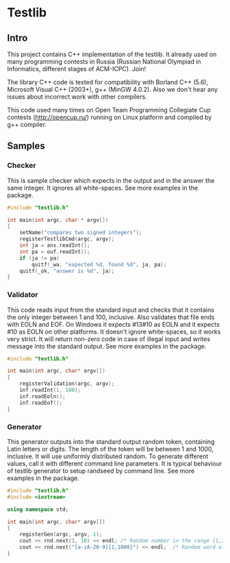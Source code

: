 # Testlib

## Intro

This project contains C++ implementation of the testlib. It already used on many programming contests in Russia (Russian National Olympiad in Informatics, different stages of ACM-ICPC). Join!

The library C++ code is tested for compatibility with Borland C++ (5.6), Microsoft Visual C++ (2003+), g++ (MinGW 4.0.2). Also we don't hear any issues about incorrect work with other compilers.

This code used many times on Open Team Programming Collegiate Cup contests (http://opencup.ru/) running on Linux platform and compiled by g++ compiler.

## Samples

### Checker

This is sample checker which expects in the output and in the answer the same integer. It ignores all white-spaces. See more examples in the package.

```c++
#include "testlib.h"

int main(int argc, char * argv[])
{
    setName("compares two signed integers");
    registerTestlibCmd(argc, argv);
    int ja = ans.readInt();
    int pa = ouf.readInt();
    if (ja != pa)
        quitf(_wa, "expected %d, found %d", ja, pa);
    quitf(_ok, "answer is %d", ja);
}
```

### Validator

This code reads input from the standard input and checks that it contains the only integer between 1 and 100, inclusive. Also validates that file ends with EOLN and EOF. On Windows it expects #13#10 as EOLN and it expects #10 as EOLN on other platforms. It doesn't ignore white-spaces, so it works very strict. It will return non-zero code in case of illegal input and writes message into the standard output. See more examples in the package.


```c++
#include "testlib.h"

int main(int argc, char* argv[])
{
    registerValidation(argc, argv);
    inf.readInt(1, 100);
    inf.readEoln();
    inf.readEof();
}
```

### Generator

This generator outputs into the standard output random token, containing Latin letters or digits. The length of the token will be between 1 and 1000, inclusive. It will use uniformly distributed random. To generate different values, call it with different command line parameters. It is typical behaviour of testlib generator to setup randseed by command line. See more examples in the package.

```c++
#include "testlib.h"
#include <iostream>

using namespace std;

int main(int argc, char* argv[])
{
    registerGen(argc, argv, 1);
    cout << rnd.next(1, 10) << endl; /* Random number in the range [1,10]. */
    cout << rnd.next("[a-zA-Z0-9]{1,1000}") << endl;  /* Random word of length [1,1000]. */
}
```
